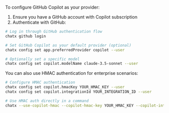 To configure GitHub Copilot as your provider:

1. Ensure you have a GitHub account with Copilot subscription
2. Authenticate with GitHub:

```bash
# Log in through GitHub authentication flow
chatx github login

# Set GitHub Copilot as your default provider (optional)
chatx config set app.preferredProvider copilot --user

# Optionally set a specific model
chatx config set copilot.modelName claude-3.5-sonnet --user
```

You can also use HMAC authentication for enterprise scenarios:

```bash
# Configure HMAC authentication
chatx config set copilot.hmacKey YOUR_HMAC_KEY --user
chatx config set copilot.integrationId YOUR_INTEGRATION_ID --user

# Use HMAC auth directly in a command
chatx --use-copilot-hmac --copilot-hmac-key YOUR_HMAC_KEY --copilot-integration-id YOUR_INTEGRATION_ID --question "What is ChatX?"
```